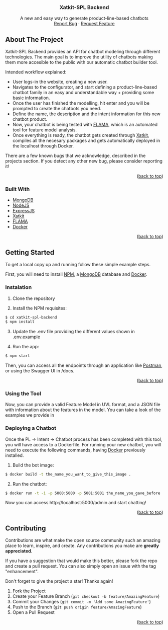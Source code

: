 <div id="top"></div>
<br />
<div align="center">

  <h3 align="center">Xatkit-SPL Backend</h3>

  <p align="center">
    A new and easy way to generate product-line-based chatbots
    <br />
    <a href="https://github.com/joszamama/xatkit-spl-backend/issues">Report Bug</a>
    ·
    <a href="https://github.com/joszamama/xatkit-spl-backend/issues">Request Feature</a>
  </p>
</div>

<!-- ABOUT THE PROJECT -->
## About The Project

Xatkit-SPL Backend provides an API for chatbot modeling through different technologies. The main goal is to improve the utility of chatbots making them more accesible to the public with our automatic chatbot builder tool.

Intended workflow explained:
* User logs-in the website, creating a new user.
* Navigates to the configurator, and start defining a product-line-based chatbot family in an easy and understandable way + providing some basic information.
* Once the user has finished the modelling, hit enter and you will be prompted to create the chatbots you need.
* Define the name, the description and the intent information for this new chatbot product.
* Now, your chatbot is being tested with [FLAMA](https://github.com/diverso-lab/core), which is an automated tool for feature model analysis.
* Once everything is ready, the chatbot gets created through [Xatkit](https://github.com/joszamama/xatkit-main), compiles all the necesary packages and gets automatically deployed in the localhost through Docker.

There are a few known bugs that we acknowledge, described in the projects section. If you detect any other new bug, please consider reporting it!

<p align="right">(<a href="#top">back to top</a>)</p>



### Built With

* [MongoDB](https://www.mongodb.com/)
* [NodeJS](https://nodejs.org/en/)
* [ExpressJS](https://expressjs.com/es/)
* [Xatkit](https://xatkit.com/)
* [FLAMA](https://github.com/diverso-lab/core)
* [Docker](https://www.docker.com/)

<p align="right">(<a href="#top">back to top</a>)</p>



<!-- GETTING STARTED -->
## Getting Started

To get a local copy up and running follow these simple example steps.

First, you will need to install [NPM](https://nodejs.org/en/download/), a [MongoDB](https://www.mongodb.com/) database and [Docker](https://docs.docker.com/desktop/).

### Instalation

1. Clone the repository

2. Install the NPM requisites:
  ```sh
  $ cd xatkit-spl-backend
  $ npm install
  ```
3. Update the .env file providing the different values shown in .env.example

4. Run the app:
  ```sh
  $ npm start
  ```
  
Then, you can access all the endpoints through an application like [Postman](https://www.postman.com/), or using the Swagger UI in /docs.

<p align="right">(<a href="#top">back to top</a>)</p>

### Using the Tool

Now, you can provide a valid Feature Model in UVL format, and a JSON file with information about the features in the model. You can take a look of the examples we provide in

### Deploying a Chatbot

Once the PL -> Intent -> Chatbot process has been completed with this tool, you will have access to a Dockerfile. For running your new chatbot, you will need to execute the following commands, having [Docker](https://docs.docker.com/desktop/) previously installed.

1. Build the bot image:
  ```sh
  $ docker build -t the_name_you_want_to_give_this_image . 
  ```
2. Run the chatbot:
  ```sh
  $ docker run -t -i -p 5000:5000 -p 5001:5001 the_name_you_gave_before 
  ```
 
Now you can access http://localhost:5000/admin and start chatting!

<p align="right">(<a href="#top">back to top</a>)</p>

<!-- CONTRIBUTING -->
## Contributing

Contributions are what make the open source community such an amazing place to learn, inspire, and create. Any contributions you make are **greatly appreciated**.

If you have a suggestion that would make this better, please fork the repo and create a pull request. You can also simply open an issue with the tag "enhancement".

Don't forget to give the project a star! Thanks again!

1. Fork the Project
2. Create your Feature Branch (`git checkout -b feature/AmazingFeature`)
3. Commit your Changes (`git commit -m 'Add some AmazingFeature'`)
4. Push to the Branch (`git push origin feature/AmazingFeature`)
5. Open a Pull Request

<p align="right">(<a href="#top">back to top</a>)</p>
